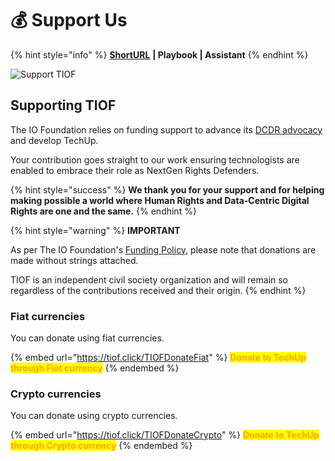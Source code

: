 # 💰 Support Us

{% hint style="info" %}
[**ShortURL**](https://tiof.click/SupportUs) **| Playbook | Assistant**
{% endhint %}

![Support TIOF](<../.gitbook/assets/\[TIOF] Comms \[P] TIOF Website Donate ENG v1.0 (1).png>)

## Supporting TIOF

The IO Foundation relies on funding support to advance its [DCDR advocacy](https://tiof.click/DCDRAdvocacy) and develop TechUp.

Your contribution goes straight to our work ensuring technologists are enabled to embrace their role as NextGen Rights Defenders.

{% hint style="success" %}
**We thank you for your support and for helping making possible a world where Human Rights and Data-Centric Digital Rights are one and the same.**
{% endhint %}

{% hint style="warning" %}
**IMPORTANT**

As per The IO Foundation's  [Funding Policy](https://tiof.click/TIOFPolicyFunding), please note that donations are made without strings attached.

TIOF is an independent civil society organization and will remain so regardless of the contributions received and their origin.
{% endhint %}

### Fiat currencies

You can donate using fiat currencies.

{% embed url="https://tiof.click/TIOFDonateFiat" %}
<mark style="color:orange;">**Donate to TechUp  through Fiat currency**</mark>
{% endembed %}

### Crypto currencies

You can donate using crypto currencies.

{% embed url="https://tiof.click/TIOFDonateCrypto" %}
<mark style="color:orange;">**Donate to TechUp  through Crypto currency**</mark>
{% endembed %}
